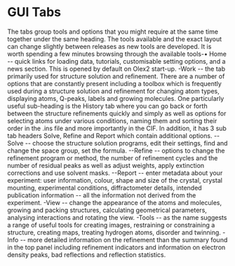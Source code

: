 #	GUI Tabs
The tabs group tools and options that you might require at the same time together under the same heading. The tools available and the exact layout can change slightly between releases as new tools are developed. It is worth spending a few minutes browsing through the available tools-•	Home -- quick links for loading data, tutorials, customisable setting options, and a news section. This is opened by default on Olex2 start-up.
-Work -- the tab primarily used for structure solution and refinement. There are a number of options that are constantly present including a toolbox which is frequently used during a structure solution and refinement for changing atom types, displaying atoms, Q-peaks, labels and growing molecules. One particularly useful sub-heading is the History tab where you can go back or forth between the structure refinements quickly and simply as well as options for selecting atoms under various conditions, naming them and sorting their order in the .ins file and more importantly in the CIF. In addition, it has 3 sub tab headers Solve, Refine and Report which contain additional options.
--Solve -- choose the structure solution programs, edit their settings, find and change the space group, set the formula.
--Refine -- options to change the refinement program or method, the number of refinement cycles and the number of residual peaks as well as adjust weights, apply extinction corrections and use solvent masks.
--Report -- enter metadata about your experiment: user information, colour, shape and size of the crystal, crystal mounting, experimental conditions, diffractometer details, intended publication information -- all the information not derived from the experiment. 
-View -- change the appearance of the atoms and molecules, growing and packing structures, calculating geometrical parameters, analysing interactions and rotating the view.
-Tools -- as the name suggests a range of useful tools for creating images, restraining or constraining a structure, creating maps, treating hydrogen atoms, disorder and twinning. 
-Info -- more detailed information on the refinement than the summary found in the top panel including refinement indicators and information on electron density peaks, bad reflections and reflection statistics.
